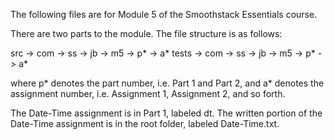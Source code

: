 The following files are for Module 5 of the Smoothstack Essentials course.

There are two parts to the module. The file structure is as follows:

src -> com -> ss -> jb -> m5 -> p* -> a*
tests -> com -> ss -> jb -> m5 -> p* -> a*

where p* denotes the part number, i.e. Part 1 and Part 2, and a* denotes the assignment number, i.e. Assignment 1, Assignment 2, and so forth.

The Date-Time assignment is in Part 1, labeled dt. The written portion of the Date-Time assignment is in the root folder, labeled Date-Time.txt.